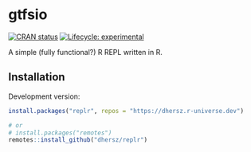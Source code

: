 
# gtfsio

[![CRAN
status](https://www.r-pkg.org/badges/version/replr)](https://CRAN.R-project.org/package=replr)
[![Lifecycle:
experimental](https://img.shields.io/badge/lifecycle-experimental-orange.svg)](https://lifecycle.r-lib.org/articles/stages.html)

A simple (fully functional?) R REPL written in R.

## Installation

Development version:

``` r
install.packages("replr", repos = "https://dhersz.r-universe.dev")

# or
# install.packages("remotes")
remotes::install_github("dhersz/replr")
```
